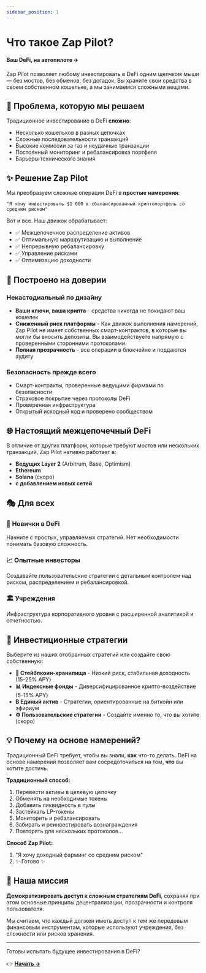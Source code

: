 ```yaml
---
sidebar_position: 1
---
```


# Что такое Zap Pilot?

**Ваш DeFi, на автопилоте** ✈️

Zap Pilot позволяет любому инвестировать в DeFi одним щелчком мыши — без мостов, без обменов, без
догадок. Вы храните свои средства в своем собственном кошельке, а мы занимаемся сложными вещами.

## 🎯 Проблема, которую мы решаем

Традиционное инвестирование в DeFi **сложно**:

- Несколько кошельков в разных цепочках
- Сложные последовательности транзакций
- Высокие комиссии за газ и неудачные транзакции
- Постоянный мониторинг и ребалансировка портфеля
- Барьеры технического знания

## ✨ Решение Zap Pilot

Мы преобразуем сложные операции DeFi в **простые намерения**:

```
"Я хочу инвестировать $1 000 в сбалансированный криптопортфель со средним риском"
```

Вот и все. Наш движок обрабатывает:

- ✅ Межцепочечное распределение активов
- ✅ Оптимальную маршрутизацию и выполнение
- ✅ Непрерывную ребалансировку
- ✅ Управление рисками
- ✅ Оптимизацию доходности

## 🔐 Построено на доверии

### Некастодиальный по дизайну

- **Ваши ключи, ваша крипта** - средства никогда не покидают ваш кошелек
- **Сниженный риск платформы** - Как движок выполнения намерений, Zap Pilot не имеет собственных
  смарт-контрактов, в которые вы могли бы вносить депозиты. Вы взаимодействуете напрямую с
  проверенными сторонними протоколами.
- **Полная прозрачность** - все операции в блокчейне и поддаются аудиту

### Безопасность прежде всего

- Смарт-контракты, проверенные ведущими фирмами по безопасности
- Страховое покрытие через протоколы DeFi
- Проверенная инфраструктура
- Открытый исходный код и проверено сообществом

## 🌐 Настоящий межцепочечный DeFi

В отличие от других платформ, которые требуют мостов или нескольких транзакций, Zap Pilot нативно
работает в:

- **Ведущих Layer 2** (Arbitrum, Base, Optimism)
- **Ethereum**
- **Solana** (скоро)
- **с добавлением новых сетей**

## 🎭 Для всех

### 🔰 **Новички в DeFi**

Начните с простых, управляемых стратегий. Нет необходимости понимать базовую сложность.

### 📈 **Опытные инвесторы**

Создавайте пользовательские стратегии с детальным контролем над риском, распределением и
ребалансировкой.

### 🏛️ **Учреждения**

Инфраструктура корпоративного уровня с расширенной аналитикой и отчетностью.

## 🚀 Инвестиционные стратегии

Выберите из наших отобранных стратегий или создайте свою собственную:

- **🏦 Стейблкоин-хранилища** - Низкий риск, стабильная доходность (15-25% APY)
- **📊 Индексные фонды** - Диверсифицированное крипто-воздействие (5-15% APY)
- **₿ Единый актив** - Стратегии, ориентированные на биткойн или эфириум
- **⚙️ Пользовательские стратегии** - Создайте именно то, что вы хотите (скоро)

## 💡 Почему на основе намерений?

Традиционный DeFi требует, чтобы вы знали, **как** что-то делать. DeFi на основе намерений позволяет
вам сосредоточиться на том, **что** вы хотите достичь.

**Традиционный способ:**

1. Перевести активы в целевую цепочку
2. Обменять на необходимые токены
3. Добавить ликвидность в пулы
4. Застейкать LP-токены
5. Мониторить и ребалансировать
6. Забирать и реинвестировать вознаграждения
7. Повторять для нескольких протоколов...

**Способ Zap Pilot:**

1. "Я хочу доходный фарминг со средним риском"
2. ✨ Готово ✨

## 🎯 Наша миссия

**Демократизировать доступ к сложным стратегиям DeFi**, сохраняя при этом основные принципы
децентрализации, прозрачности и контроля пользователя.

Мы считаем, что каждый должен иметь доступ к тем же передовым финансовым инструментам, которые
используют учреждения, без сложности или рисков хранения.

---

Готовы испытать будущее инвестирования в DeFi?

👉 **[Начать →](./getting-started)**
